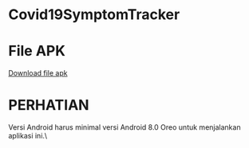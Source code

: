 # Covid19SymptomTracker

# File APK
[Download file apk](app/build/outputs/apk/debug/)

# PERHATIAN
Versi Android harus minimal versi Android 8.0 Oreo untuk menjalankan aplikasi ini.\
